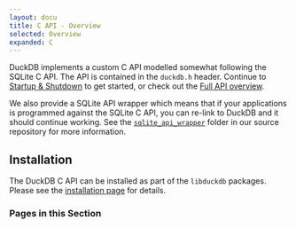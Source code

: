 ```yaml
---
layout: docu
title: C API - Overview
selected: Overview
expanded: C
---
```


DuckDB implements a custom C API modelled somewhat following the SQLite C API. The API is contained in the `duckdb.h` header. Continue to [Startup & Shutdown](connect) to get started, or check out the [Full API overview](api).

We also provide a SQLite API wrapper which means that if your applications is programmed against the SQLite C API, you can re-link to DuckDB and it should continue working. See the [`sqlite_api_wrapper`](https://github.com/duckdb/duckdb/tree/main/tools/sqlite3_api_wrapper) folder in our source repository for more information.

## Installation
The DuckDB C API can be installed as part of the `libduckdb` packages. Please see the [installation page](../../installation?environment=cplusplus) for details.

### Pages in this Section